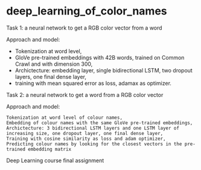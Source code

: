 # deep_learning_of_color_names

Task 1: a neural network to get a RGB color vector from a word

Approach and model:

- Tokenization at word level,
- GloVe pre-trained embeddings with 42B words, trained on Common Crawl and with dimension 300,
- Archictecture: embedding layer, single bidirectional LSTM, two dropout layers, one final dense layer,
- training with mean squared error as loss, adamax as optimizer.

Task 2: a neural network to get a word from a RGB color vector

Approach and model:

    Tokenization at word level of colour names,
    Embedding of colour names with the same GloVe pre-trained embeddings,
    Archictecture: 3 bidirectional LSTM layers and one LSTM layer of increasing size, one dropout layer, one final dense layer,
    Training with cosine similarity as loss and adam optimizer,
    Predicting colour names by looking for the closest vectors in the pre-trained embedding matrix

Deep Learning course final assignment
